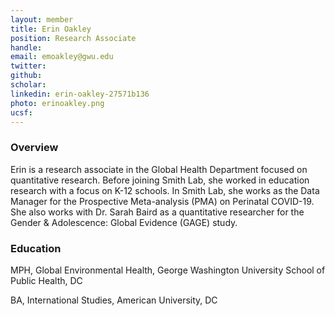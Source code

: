 ```yaml
---
layout: member
title: Erin Oakley
position: Research Associate
handle: 
email: emoakley@gwu.edu
twitter:
github:
scholar: 
linkedin: erin-oakley-27571b136
photo: erinoakley.png
ucsf: 
---
```


### Overview

Erin is a research associate in the Global Health Department focused on 
quantitative research. Before joining Smith Lab, she worked in education research 
with a focus on K-12 schools. In Smith Lab, she works as the Data Manager for the 
Prospective Meta-analysis (PMA) on Perinatal COVID-19. She also works with Dr. 
Sarah Baird as a quantitative researcher for the Gender & Adolescence: Global 
Evidence (GAGE) study. 

### Education

MPH, Global Environmental Health, George Washington University School of Public Health, DC

BA, International Studies, American University, DC